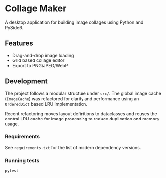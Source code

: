 # Collage Maker

A desktop application for building image collages using Python and PySide6.

## Features
- Drag-and-drop image loading
- Grid based collage editor
- Export to PNG/JPEG/WebP

## Development
The project follows a modular structure under `src/`.  The global image
cache (`ImageCache`) was refactored for clarity and performance using an
`OrderedDict` based LRU implementation.

Recent refactoring moves layout definitions to dataclasses and reuses the
central LRU cache for image processing to reduce duplication and memory
usage.

### Requirements
See `requirements.txt` for the list of modern dependency versions.

### Running tests
```bash
pytest
```

